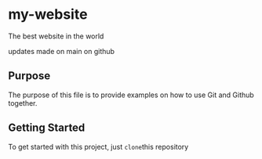 # my-website

The best website in the world

updates made on main on github

## Purpose

The purpose of this file is to provide examples
on how to use Git and Github together.


## Getting Started

To get started with this project, just `clone`this repository
